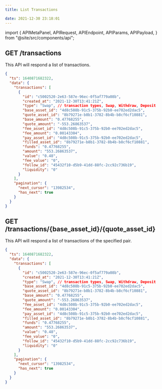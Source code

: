```yaml
---
title: List Transactions

date: 2021-12-30 23:18:01
---
```


import {
  APIMetaPanel,
  APIRequest,
  APIEndpoint,
  APIParams,
  APIPayload,
} from "@site/src/components/api";

## GET /transactions

This API will respond a list of transactions.

<APIEndpoint base="https://api.4swap.org/api" url="/transactions" />

<APIMetaPanel />

<APIRequest
  title="Read transactions"
  method="GET"
  isPublic
  base="https://api.4swap.org/api"
  url='/transactions'
/>

```json title="Response"
{
  "ts": 1640871682322,
  "data": {
    "transactions": [
      {
        "id": "c5002520-2e63-587e-96ec-0f5af779a08b",
        "created_at": "2021-12-30T13:41:21Z",
        "type": "Swap", // transaction types, Swap, Withdraw, Deposit
        "base_asset_id": "4d8c508b-91c5-375b-92b0-ee702ed2dac5",
        "quote_asset_id": "8b79271e-b8b1-3782-8b4b-b8cf6cf10881",
        "base_amount": "0.47768255",
        "quote_amount": "-553.26863537",
        "fee_asset_id": "4d8c508b-91c5-375b-92b0-ee702ed2dac5",
        "fee_amount": "0.00143304",
        "pay_asset_id": "4d8c508b-91c5-375b-92b0-ee702ed2dac5",
        "filled_asset_id": "8b79271e-b8b1-3782-8b4b-b8cf6cf10881",
        "funds": "0.47768255",
        "amount": "553.26863537",
        "value": "0.48",
        "fee_value": "0",
        "follow_id": "45432f10-d5b9-41dd-88fc-2cc92c736b19",
        "liquidity": "0"
      }
    ],
    "pagination": {
      "next_cursor": "13982534",
      "has_next": true
    }
  }
}

```

## GET /transactions/{base_asset_id}/{quote_asset_id}

This API will respond a list of transactions of the specified pair.

<APIEndpoint base="https://api.4swap.org/api" url="/transactions/{base_asset_id}/{quote_asset_id}" />

<APIMetaPanel />

<APIRequest
  title="Read transactions of the specified pair"
  method="GET"
  isPublic
  base="https://api.4swap.org/api"
  url='/transactions/{base_asset_id}/{quote_asset_id}'
/>

```json title="Response"
{
  "ts": 1640871682322,
  "data": {
    "transactions": [
      {
        "id": "c5002520-2e63-587e-96ec-0f5af779a08b",
        "created_at": "2021-12-30T13:41:21Z",
        "type": "Swap", // transaction types, Swap, Withdraw, Deposit
        "base_asset_id": "4d8c508b-91c5-375b-92b0-ee702ed2dac5",
        "quote_asset_id": "8b79271e-b8b1-3782-8b4b-b8cf6cf10881",
        "base_amount": "0.47768255",
        "quote_amount": "-553.26863537",
        "fee_asset_id": "4d8c508b-91c5-375b-92b0-ee702ed2dac5",
        "fee_amount": "0.00143304",
        "pay_asset_id": "4d8c508b-91c5-375b-92b0-ee702ed2dac5",
        "filled_asset_id": "8b79271e-b8b1-3782-8b4b-b8cf6cf10881",
        "funds": "0.47768255",
        "amount": "553.26863537",
        "value": "0.48",
        "fee_value": "0",
        "follow_id": "45432f10-d5b9-41dd-88fc-2cc92c736b19",
        "liquidity": "0"
      }
    ],
    "pagination": {
      "next_cursor": "13982534",
      "has_next": true
    }
  }
}

```
